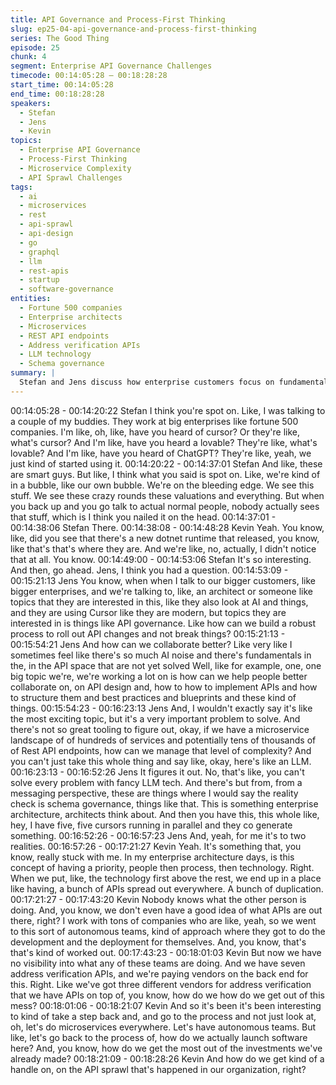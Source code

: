 ```yaml
---
title: API Governance and Process-First Thinking
slug: ep25-04-api-governance-and-process-first-thinking
series: The Good Thing
episode: 25
chunk: 4
segment: Enterprise API Governance Challenges
timecode: 00:14:05:28 – 00:18:28:28
start_time: 00:14:05:28
end_time: 00:18:28:28
speakers:
  - Stefan
  - Jens
  - Kevin
topics:
  - Enterprise API Governance
  - Process-First Thinking
  - Microservice Complexity
  - API Sprawl Challenges
tags:
  - ai
  - microservices
  - rest
  - api-sprawl
  - api-design
  - go
  - graphql
  - llm
  - rest-apis
  - startup
  - software-governance
entities:
  - Fortune 500 companies
  - Enterprise architects
  - Microservices
  - REST API endpoints
  - Address verification APIs
  - LLM technology
  - Schema governance
summary: |
  Stefan and Jens discuss how enterprise customers focus on fundamental API governance problems rather than cutting-edge AI. Jens explains the challenge of managing hundreds of microservices with tens of thousands of endpoints. Kevin emphasizes the "people, then process, then technology" principle, sharing examples of API sprawl where companies unknowingly have multiple duplicate services from different vendors due to lack of visibility from autonomous team structures.
---
```


00:14:05:28 - 00:14:20:22
Stefan
I think you're spot on. Like, I was talking to a couple of my buddies. They work at big enterprises
like fortune 500 companies. I'm like, oh, like, have you heard of cursor? Or they're like, what's
cursor? And I'm like, have you heard a lovable? They're like, what's lovable? And I'm like, have
you heard of ChatGPT? They're like, yeah, we just kind of started using it.
00:14:20:22 - 00:14:37:01
Stefan
And like, these are smart guys. But like, I think what you said is spot on. Like, we're kind of in a
bubble, like our own bubble. We're on the bleeding edge. We see this stuff. We see these crazy
rounds these valuations and everything. But when you back up and you go talk to actual normal
people, nobody actually sees that stuff, which is I think you nailed it on the head.
00:14:37:01 - 00:14:38:06
Stefan
There.
00:14:38:08 - 00:14:48:28
Kevin
Yeah. You know, like, did you see that there's a new dotnet runtime that released, you know, like
that's that's where they are. And we're like, no, actually, I didn't notice that at all. You know.
00:14:49:00 - 00:14:53:06
Stefan
It's so interesting. And then, go ahead. Jens, I think you had a question.
00:14:53:09 - 00:15:21:13
Jens
You know, when when I talk to our bigger customers, like bigger enterprises, and we're talking
to, like, an architect or someone like topics that they are interested in this, like they also look at
AI and things, and they are using Cursor like they are modern, but topics they are interested in
is things like API governance. Like how can we build a robust process to roll out API changes
and not break things?
00:15:21:13 - 00:15:54:21
Jens
And how can we collaborate better? Like very like I sometimes feel like there's so much AI noise
and there's fundamentals in the, in the API space that are not yet solved Well, like for example,
one, one big topic we're, we're working a lot on is how can we help people better collaborate on,
on API design and, how to how to implement APIs and how to structure them and best practices
and blueprints and these kind of things.
00:15:54:23 - 00:16:23:13
Jens
And, I wouldn't exactly say it's like the most exciting topic, but it's a very important problem to
solve. And there's not so great tooling to figure out, okay, if we have a microservice landscape
of of hundreds of services and potentially tens of thousands of of Rest API endpoints, how can
we manage that level of complexity? And you can't just take this whole thing and say like, okay,
here's like an LLM.
00:16:23:13 - 00:16:52:26
Jens
It figures it out. No, that's like, you can't solve every problem with fancy LLM tech. And there's
but from, from a messaging perspective, these are things where I would say the reality check is
schema governance, things like that. This is something enterprise architecture, architects think
about. And then you have this, this whole like, hey, I have five, five cursors running in parallel
and they co generate something.
00:16:52:26 - 00:16:57:23
Jens
And, yeah, for me it's to two realities.
00:16:57:26 - 00:17:21:27
Kevin
Yeah. It's something that, you know, really stuck with me. In my enterprise architecture days, is
this concept of having a priority, people then process, then technology. Right. When we put, like,
the technology first above the rest, we end up in a place like having, a bunch of APIs spread out
everywhere. A bunch of duplication.
00:17:21:27 - 00:17:43:20
Kevin
Nobody knows what the other person is doing. And, you know, we don't even have a good idea
of what APIs are out there, right? I work with tons of companies who are like, yeah, so we went
to this sort of autonomous teams, kind of approach where they got to do the development and
the deployment for themselves. And, you know, that's that's kind of worked out.
00:17:43:23 - 00:18:01:03
Kevin
But now we have no visibility into what any of these teams are doing. And we have seven
address verification APIs, and we're paying vendors on the back end for this. Right. Like we've
got three different vendors for address verification that we have APIs on top of, you know, how
do we how do we get out of this mess?
00:18:01:06 - 00:18:21:07
Kevin
And so it's been it's been interesting to kind of take a step back and, and go to the process and
not just look at, oh, let's do microservices everywhere. Let's have autonomous teams. But like,
let's go back to the process of, how do we actually launch software here? And, you know, how
do we get the most out of the investments we've already made?
00:18:21:09 - 00:18:28:26
Kevin
And how do we get kind of a handle on, on the API sprawl that's happened in our organization,
right?